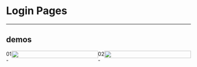 # Login Pages
___

## demos


<div style="display:flex;">
  01 - 
  <img src="https://github.com/alisharifyy/Html-Page/blob/main/Login-Pages/01-Twitter-Login/img/twitter.png" width="100%">   
  02 -
  <img src="https://github.com/alisharifyy/Html-Page/blob/main/Login-Pages/02-login-Profile/img/login.png") width="100%">   
</div>
